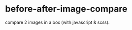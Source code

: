 before-after-image-compare
==========================

compare 2 images in a box (with javascript &amp; scss).

